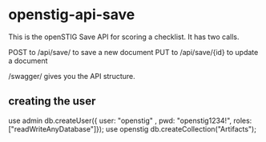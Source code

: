 # openstig-api-save
This is the openSTIG Save API for scoring a checklist. It has two calls.

POST to /api/save/ to save a new document
PUT to /api/save/{id} to update a document

/swagger/ gives you the API structure.


## creating the user

use admin
db.createUser({ user: "openstig" , pwd: "openstig1234!", roles: ["readWriteAnyDatabase"]});
use openstig
db.createCollection("Artifacts");